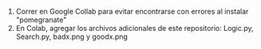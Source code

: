 1. Correr en Google Collab para evitar encontrarse con errores al instalar "pomegranate"
2. En Colab, agregar los archivos adicionales de este repositorio: Logic.py, Search.py, badx.png y goodx.png
